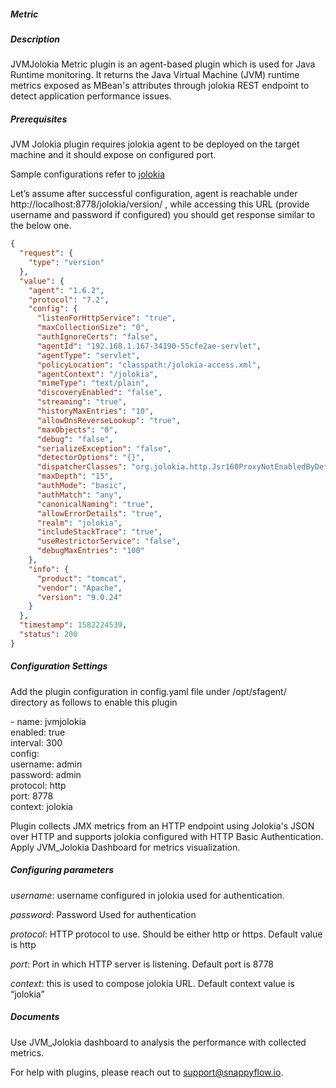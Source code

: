 ##### Metric

##### Description

JVMJolokia Metric plugin is an agent-based plugin which is used for Java Runtime monitoring. It returns the Java Virtual Machine (JVM) runtime metrics exposed as MBean's attributes through jolokia REST endpoint to detect application performance issues.

##### Prerequisites

JVM Jolokia plugin requires jolokia agent to be deployed on the target machine and it should expose on configured port.

Sample configurations refer to [jolokia](https://jolokia.org/documentation.html) 

Let’s assume after successful configuration, agent is reachable under http://localhost:8778/jolokia/version/  , while accessing this URL (provide username and password if configured) you should get response similar to the below one. 

```json
{
  "request": {
    "type": "version"
  },
  "value": {
    "agent": "1.6.2",
    "protocol": "7.2",
    "config": {
      "listenForHttpService": "true",
      "maxCollectionSize": "0",
      "authIgnoreCerts": "false",
      "agentId": "192.168.1.167-34190-55cfe2ae-servlet",
      "agentType": "servlet",
      "policyLocation": "classpath:/jolokia-access.xml",
      "agentContext": "/jolokia",
      "mimeType": "text/plain",
      "discoveryEnabled": "false",
      "streaming": "true",
      "historyMaxEntries": "10",
      "allowDnsReverseLookup": "true",
      "maxObjects": "0",
      "debug": "false",
      "serializeException": "false",
      "detectorOptions": "{}",
      "dispatcherClasses": "org.jolokia.http.Jsr160ProxyNotEnabledByDefaultAnymoreDispatcher",
      "maxDepth": "15",
      "authMode": "basic",
      "authMatch": "any",
      "canonicalNaming": "true",
      "allowErrorDetails": "true",
      "realm": "jolokia",
      "includeStackTrace": "true",
      "useRestrictorService": "false",
      "debugMaxEntries": "100"
    },
    "info": {
      "product": "tomcat",
      "vendor": "Apache",
      "version": "9.0.24"
    }
  },
  "timestamp": 1582224539,
  "status": 200
}
```

##### Configuration Settings

Add the plugin configuration in config.yaml file under /opt/sfagent/ directory as follows to enable this plugin

<div class="sfpollerExample">
  <div>- name: jvmjolokia</div>
  <div class="innerLeft">
    <div>enabled: true</div>
    <div>interval: 300</div>
    <div>config:</div>
    <div class="innerLeft">
      <div>username: admin</div>
      <div>password: admin</div>
      <div>protocol: http</div>
      <div>port: 8778</div>
      <div>context: jolokia</div>
    </div>
  </div>
</div>

Plugin collects JMX metrics from an HTTP endpoint using Jolokia's JSON over HTTP and supports jolokia configured with HTTP Basic Authentication. Apply JVM_Jolokia Dashboard for metrics visualization.

##### Configuring parameters

*username*: username configured in jolokia used for authentication.

*password*: Password Used for authentication

*protocol*: HTTP protocol to use. Should be either http or https. Default value is http

*port*: Port in which HTTP server is listening. Default port is 8778

*context*: this is used to compose jolokia URL. Default context value is “jolokia”

##### Documents

Use JVM_Jolokia dashboard to analysis the performance with collected metrics.



For help with plugins, please reach out to [support@snappyflow.io](mailto:support@snappyflow.io).


